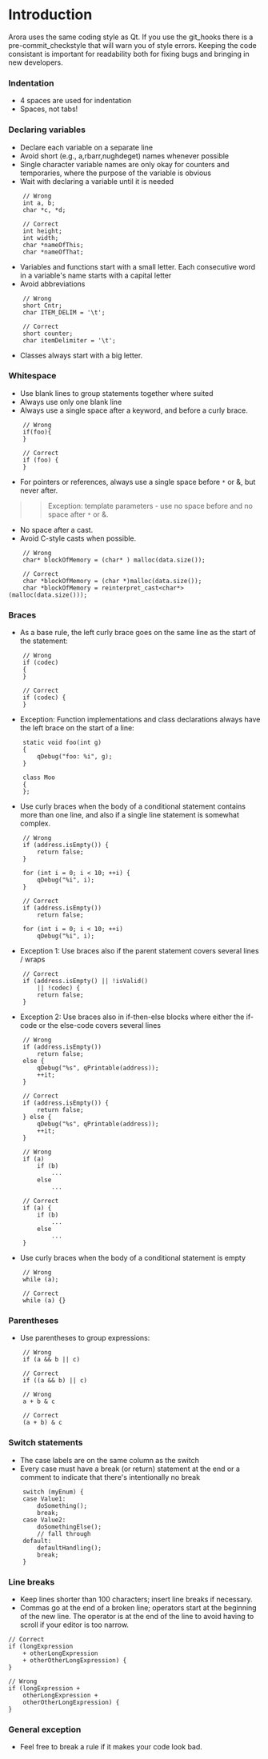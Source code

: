 # Introduction #

Arora uses the same coding style as Qt.  If you use the git\_hooks there is a pre-commit\_checkstyle that will warn you of style errors.  Keeping the code consistant is important for readability both for fixing bugs and bringing in new developers.

### Indentation ###

  * 4 spaces are used for indentation
  * Spaces, not tabs!

### Declaring variables ###

  * Declare each variable on a separate line
  * Avoid short (e.g., a,rbarr,nughdeget) names whenever possible
  * Single character variable names are only okay for counters and temporaries, where the purpose of the variable is obvious
  * Wait with declaring a variable until it is needed

```
    // Wrong
    int a, b;
    char *c, *d;

    // Correct
    int height;
    int width;
    char *nameOfThis;
    char *nameOfThat;
```

  * Variables and functions start with a small letter. Each consecutive word in a variable's name starts with a capital letter
  * Avoid abbreviations

```
    // Wrong
    short Cntr;
    char ITEM_DELIM = '\t';

    // Correct
    short counter;
    char itemDelimiter = '\t';
```

  * Classes always start with a big letter.

### Whitespace ###

  * Use blank lines to group statements together where suited
  * Always use only one blank line
  * Always use a single space after a keyword, and before a curly brace.

```
    // Wrong
    if(foo){
    }

    // Correct
    if (foo) {
    }
```

  * For pointers or references, always use a single space before `*` or &, but never after.
> > Exception: template parameters - use no space before and no space after `*` or &.
  * No space after a cast.
  * Avoid C-style casts when possible.

```
    // Wrong
    char* blockOfMemory = (char* ) malloc(data.size());

    // Correct
    char *blockOfMemory = (char *)malloc(data.size());
    char *blockOfMemory = reinterpret_cast<char*>(malloc(data.size()));
```

### Braces ###

  * As a base rule, the left curly brace goes on the same line as the start of the statement:

```
    // Wrong
    if (codec)
    {
    }

    // Correct
    if (codec) {
    }
```

  * Exception: Function implementations and class declarations always have the left brace on the start of a line:

```
    static void foo(int g)
    {
        qDebug("foo: %i", g);
    }

    class Moo
    {
    };
```

  * Use curly braces when the body of a conditional statement contains more than one line, and also if a single line statement is somewhat complex.

```
    // Wrong
    if (address.isEmpty()) {
        return false;
    }

    for (int i = 0; i < 10; ++i) {
        qDebug("%i", i);
    }

    // Correct
    if (address.isEmpty())
        return false;

    for (int i = 0; i < 10; ++i)
        qDebug("%i", i);
```

  * Exception 1: Use braces also if the parent statement covers several lines / wraps

```
    // Correct
    if (address.isEmpty() || !isValid()
        || !codec) {
        return false;
    }
```

  * Exception 2: Use braces also in if-then-else blocks where either the if-code or the else-code covers several lines

```
    // Wrong
    if (address.isEmpty())
        return false;
    else {
        qDebug("%s", qPrintable(address));
        ++it;
    }

    // Correct
    if (address.isEmpty()) {
        return false;
    } else {
        qDebug("%s", qPrintable(address));
        ++it;
    }

    // Wrong
    if (a)
        if (b)
            ...
        else
            ...

    // Correct
    if (a) {
        if (b)
            ...
        else
            ...
    }
```

  * Use curly braces when the body of a conditional statement is empty

```
    // Wrong
    while (a);

    // Correct
    while (a) {}
```

### Parentheses ###

  * Use parentheses to group expressions:

```
    // Wrong
    if (a && b || c)

    // Correct
    if ((a && b) || c)

    // Wrong
    a + b & c

    // Correct
    (a + b) & c
```

### Switch statements ###

  * The case labels are on the same column as the switch
  * Every case must have a break (or return) statement at the end or a comment to indicate that there's intentionally no break

```
    switch (myEnum) {
    case Value1:
        doSomething();
        break;
    case Value2:
        doSomethingElse();
        // fall through
    default:
        defaultHandling();
        break;
    }
```

### Line breaks ###

  * Keep lines shorter than 100 characters; insert line breaks if necessary.
  * Commas go at the end of a broken line; operators start at the beginning of the new line. The operator is at the end of the line to avoid having to scroll if your editor is too narrow.

```
// Correct
if (longExpression
    + otherLongExpression
    + otherOtherLongExpression) {
}

// Wrong
if (longExpression +
    otherLongExpression +
    otherOtherLongExpression) {
}
```

### General exception ###
  * Feel free to break a rule if it makes your code look bad.